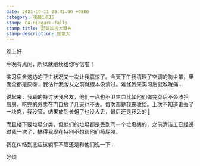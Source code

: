 ```yaml
---
date: 2021-10-11 03:41:00 +0800
category: 凌晨1点15
stamp: CA-niagara-falls
stamp-title: 尼亚加拉大瀑布
stamp-description: 加拿大
---
```


<p>
晚上好

今晚有点闲，所以就继续给你写信啦！

实习宿舍这边的卫生状况又一次让我震惊了。今天下午我清理了空调的防尘罩，里面全都是灰😱，我估计我舍友之前就根本没清过。难怪我来实习后就喉咙痛…

说起来，我真的特讨厌我舍友，他们一点也不卫生🙃比如他们做完菜后不会收拾厨房，吃完的外卖在门口放了几天也不丢。每次都是我来收拾。上次不知道谁丢了一块肉，我没管，结果放到长蛆了也没人丢，最后还是我丢的🤮

而且楼下要垃圾分类，但他们的垃圾都是丢到同一个垃圾桶的，之前清洁工已经说过我一次了，搞得我现在特别不想帮他们擦屁股。

我在纠结到底应该躺平不管还是和他们说一下…

好烦
</p>